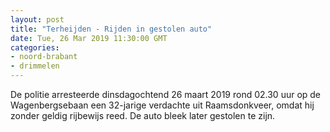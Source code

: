 ```yaml
---
layout: post
title: "Terheijden - Rijden in gestolen auto"
date: Tue, 26 Mar 2019 11:30:00 GMT
categories: 
- noord-brabant 
- drimmelen 
---
```


De politie arresteerde dinsdagochtend 26 maart 2019 rond 02.30 uur op de Wagenbergsebaan een 32-jarige verdachte uit Raamsdonkveer, omdat hij zonder geldig rijbewijs reed. De auto bleek later gestolen te zijn.
